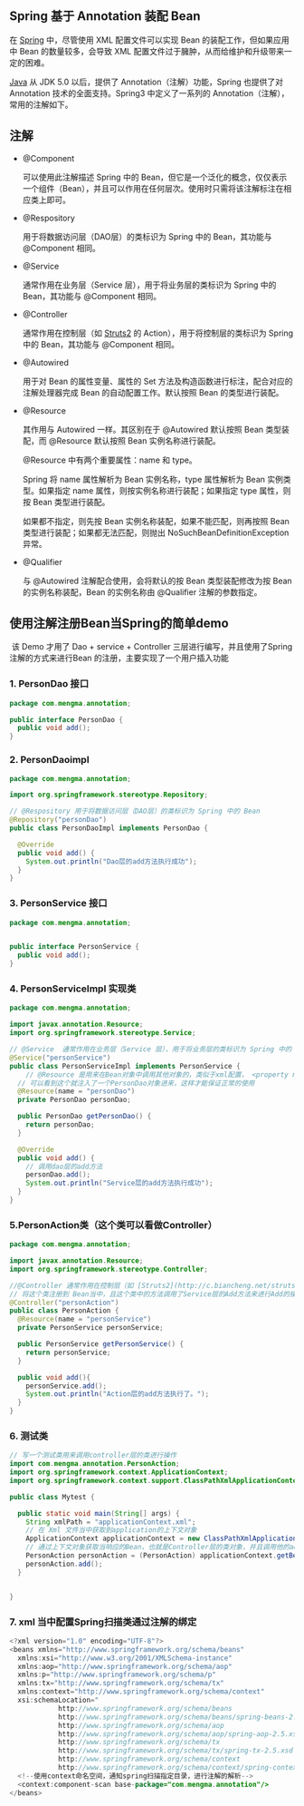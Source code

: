 ## Spring 基于 Annotation 装配 Bean

在 [Spring](http://c.biancheng.net/spring/) 中，尽管使用 XML 配置文件可以实现 Bean 的装配工作，但如果应用中 Bean 的数量较多，会导致 XML 配置文件过于臃肿，从而给维护和升级带来一定的困难。

[Java](http://c.biancheng.net/java/) 从 JDK 5.0 以后，提供了 Annotation（注解）功能，Spring 也提供了对 Annotation 技术的全面支持。Spring3 中定义了一系列的 Annotation（注解），常用的注解如下。



## 注解

- @Component

  可以使用此注解描述 Spring 中的 Bean，但它是一个泛化的概念，仅仅表示一个组件（Bean），并且可以作用在任何层次。使用时只需将该注解标注在相应类上即可。

- @Respository

  用于将数据访问层（DAO层）的类标识为 Spring 中的 Bean，其功能与 @Component 相同。

- @Service

  通常作用在业务层（Service 层），用于将业务层的类标识为 Spring 中的 Bean，其功能与 @Component 相同。

- @Controller

  通常作用在控制层（如 [Struts2](http://c.biancheng.net/struts2/) 的 Action），用于将控制层的类标识为 Spring 中的 Bean，其功能与 @Component 相同。

- @Autowired

  用于对 Bean 的属性变量、属性的 Set 方法及构造函数进行标注，配合对应的注解处理器完成 Bean 的自动配置工作。默认按照 Bean 的类型进行装配。

- @Resource

  其作用与 Autowired 一样。其区别在于 @Autowired 默认按照 Bean 类型装配，而 @Resource 默认按照 Bean 实例名称进行装配。

  

  @Resource 中有两个重要属性：name 和 type。

  

  Spring 将 name 属性解析为 Bean 实例名称，type 属性解析为 Bean 实例类型。如果指定 name 属性，则按实例名称进行装配；如果指定 type 属性，则按 Bean 类型进行装配。

  

  如果都不指定，则先按 Bean 实例名称装配，如果不能匹配，则再按照 Bean 类型进行装配；如果都无法匹配，则抛出 NoSuchBeanDefinitionException 异常。

- @Qualifier

  与 @Autowired 注解配合使用，会将默认的按 Bean 类型装配修改为按 Bean 的实例名称装配，Bean 的实例名称由 @Qualifier 注解的参数指定。



## 使用注解注册Bean当Spring的简单demo

​	该 Demo 才用了 Dao + service + Controller 三层进行编写，并且使用了Spring注解的方式来进行Bean 的注册，主要实现了一个用户插入功能

### 1. PersonDao 接口

```java
package com.mengma.annotation;

public interface PersonDao {
  public void add();
}

```

### 2. PersonDaoimpl

```java
package com.mengma.annotation;

import org.springframework.stereotype.Repository;

// @Respository 用于将数据访问层（DAO层）的类标识为 Spring 中的 Bean
@Repository("personDao")
public class PersonDaoImpl implements PersonDao {

  @Override
  public void add() {
    System.out.println("Dao层的add方法执行成功");
  }
}

```

### 3. PersonService 接口

```java
package com.mengma.annotation;


public interface PersonService {
  public void add();
}

```

### 4. PersonServiceImpl 实现类

```java
package com.mengma.annotation;

import javax.annotation.Resource;
import org.springframework.stereotype.Service;

// @Service  通常作用在业务层（Service 层），用于将业务层的类标识为 Spring 中的 Bean
@Service("personService")
public class PersonServiceImpl implements PersonService {
	// @Resource 是用来在Bean对象中调用其他对象的，类似于xml配置， <property name="personService"ref="personService"/>
  // 可以看到这个就注入了一个PersonDao对象进来，这样才能保证正常的使用
  @Resource(name = "personDao")
  private PersonDao personDao;

  public PersonDao getPersonDao() {
    return personDao;
  }

  @Override
  public void add() {
    // 调用dao层的add方法
    personDao.add();
    System.out.println("Service层的add方法执行成功");
  }
}

```

### 5.PersonAction类（这个类可以看做Controller）

```java
package com.mengma.annotation;

import javax.annotation.Resource;
import org.springframework.stereotype.Controller;

//@Controller 通常作用在控制层（如 [Struts2](http://c.biancheng.net/struts2/) 的 Action），用于将控制层的类标识为 Spring 中的 Bean
// 将这个类注册到 Bean当中，且这个类中的方法调用了Service层的Add方法来进行Add的操作。
@Controller("personAction")
public class PersonAction {
  @Resource(name = "personService")
  private PersonService personService;

  public PersonService getPersonService() {
    return personService;
  }

  public void add(){
    personService.add();
    System.out.println("Action层的add方法执行了。");
  }
}

```



### 6. 测试类

```java
// 写一个测试类用来调用controller层的类进行操作
import com.mengma.annotation.PersonAction;
import org.springframework.context.ApplicationContext;
import org.springframework.context.support.ClassPathXmlApplicationContext;

public class Mytest {

  public static void main(String[] args) {
    String xmlPath = "applicationContext.xml";
    // 在 Xml 文件当中获取到application的上下文对象
    ApplicationContext applicationContext = new ClassPathXmlApplicationContext(xmlPath);
    // 通过上下文对象获取当响应的Bean，也就是Controller层的类对象，并且调用他的add方法来进行操作，
    PersonAction personAction = (PersonAction) applicationContext.getBean("personAction");
    personAction.add();
  }


}

```



### 7. xml 当中配置Spring扫描类通过注解的绑定

```java
<?xml version="1.0" encoding="UTF-8"?>
<beans xmlns="http://www.springframework.org/schema/beans"
  xmlns:xsi="http://www.w3.org/2001/XMLSchema-instance"
  xmlns:aop="http://www.springframework.org/schema/aop"
  xmlns:p="http://www.springframework.org/schema/p"
  xmlns:tx="http://www.springframework.org/schema/tx"
  xmlns:context="http://www.springframework.org/schema/context"
  xsi:schemaLocation="
            http://www.springframework.org/schema/beans
            http://www.springframework.org/schema/beans/spring-beans-2.5.xsd
            http://www.springframework.org/schema/aop
            http://www.springframework.org/schema/aop/spring-aop-2.5.xsd
            http://www.springframework.org/schema/tx
            http://www.springframework.org/schema/tx/spring-tx-2.5.xsd
            http://www.springframework.org/schema/context
            http://www.springframework.org/schema/context/spring-context.xsd">
  <!--使用context命名空间，通知spring扫描指定目录，进行注解的解析-->
  <context:component-scan base-package="com.mengma.annotation"/>
</beans>
```

